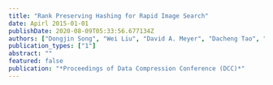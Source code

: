 ```yaml
---
title: "Rank Preserving Hashing for Rapid Image Search"
date: Apirl 2015-01-01
publishDate: 2020-08-09T05:33:56.677134Z
authors: ["Dongjin Song", "Wei Liu", "David A. Meyer", "Dacheng Tao", "Rongrong Ji"]
publication_types: ["1"]
abstract: ""
featured: false
publication: "*Proceedings of Data Compression Conference (DCC)*"
---
```



